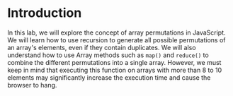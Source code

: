 # Introduction

In this lab, we will explore the concept of array permutations in JavaScript. We will learn how to use recursion to generate all possible permutations of an array's elements, even if they contain duplicates. We will also understand how to use Array methods such as `map()` and `reduce()` to combine the different permutations into a single array. However, we must keep in mind that executing this function on arrays with more than 8 to 10 elements may significantly increase the execution time and cause the browser to hang.
